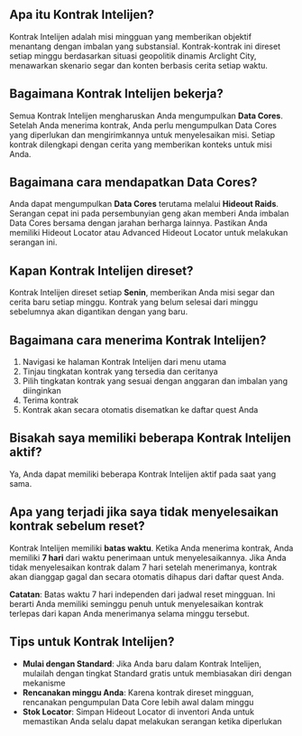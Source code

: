 ## Apa itu Kontrak Intelijen?
Kontrak Intelijen adalah misi mingguan yang memberikan objektif menantang dengan imbalan yang substansial. Kontrak-kontrak ini direset setiap minggu berdasarkan situasi geopolitik dinamis Arclight City, menawarkan skenario segar dan konten berbasis cerita setiap waktu.

## Bagaimana Kontrak Intelijen bekerja?
Semua Kontrak Intelijen mengharuskan Anda mengumpulkan **Data Cores**. Setelah Anda menerima kontrak, Anda perlu mengumpulkan Data Cores yang diperlukan dan mengirimkannya untuk menyelesaikan misi. Setiap kontrak dilengkapi dengan cerita yang memberikan konteks untuk misi Anda.

## Bagaimana cara mendapatkan Data Cores?
Anda dapat mengumpulkan **Data Cores** terutama melalui **Hideout Raids**. Serangan cepat ini pada persembunyian geng akan memberi Anda imbalan Data Cores bersama dengan jarahan berharga lainnya. Pastikan Anda memiliki Hideout Locator atau Advanced Hideout Locator untuk melakukan serangan ini.

## Kapan Kontrak Intelijen direset?
Kontrak Intelijen direset setiap **Senin**, memberikan Anda misi segar dan cerita baru setiap minggu. Kontrak yang belum selesai dari minggu sebelumnya akan digantikan dengan yang baru.

## Bagaimana cara menerima Kontrak Intelijen?
1. Navigasi ke halaman Kontrak Intelijen dari menu utama
2. Tinjau tingkatan kontrak yang tersedia dan ceritanya
3. Pilih tingkatan kontrak yang sesuai dengan anggaran dan imbalan yang diinginkan
4. Terima kontrak
5. Kontrak akan secara otomatis disematkan ke daftar quest Anda

## Bisakah saya memiliki beberapa Kontrak Intelijen aktif?
Ya, Anda dapat memiliki beberapa Kontrak Intelijen aktif pada saat yang sama.

## Apa yang terjadi jika saya tidak menyelesaikan kontrak sebelum reset?
Kontrak Intelijen memiliki **batas waktu**. Ketika Anda menerima kontrak, Anda memiliki **7 hari** dari waktu penerimaan untuk menyelesaikannya. Jika Anda tidak menyelesaikan kontrak dalam 7 hari setelah menerimanya, kontrak akan dianggap gagal dan secara otomatis dihapus dari daftar quest Anda.

**Catatan**: Batas waktu 7 hari independen dari jadwal reset mingguan. Ini berarti Anda memiliki seminggu penuh untuk menyelesaikan kontrak terlepas dari kapan Anda menerimanya selama minggu tersebut.
 
## Tips untuk Kontrak Intelijen?
- **Mulai dengan Standard**: Jika Anda baru dalam Kontrak Intelijen, mulailah dengan tingkat Standard gratis untuk membiasakan diri dengan mekanisme
- **Rencanakan minggu Anda**: Karena kontrak direset mingguan, rencanakan pengumpulan Data Core lebih awal dalam minggu
- **Stok Locator**: Simpan Hideout Locator di inventori Anda untuk memastikan Anda selalu dapat melakukan serangan ketika diperlukan

